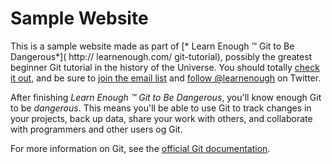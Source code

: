 # Sample Website 

This is a sample website made as part of [* Learn Enough ™ Git to Be Dangerous*]( http:// learnenough.com/ git-tutorial), possibly the greatest beginner Git tutorial in the history of the Universe.
You should totally [check it out](http://learnenough.com/git-tutorial), and be sure to [join the email list](http://learnenough.com/#email_list) and [follow @learnenough](http://twitter.com/learnenough) on Twitter.

After finishing *Learn Enough ™ Git to Be Dangerous*, you'll know enough Git to be *dangerous*. This means you'll be able to use Git to track changes in your projects, back up data, share your work with others, and collaborate with programmers and other users og Git.

For more information on Git, see the [official Git documentation]( https://git-scm.com/).
